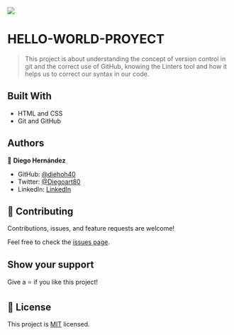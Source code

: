 ![](https://img.shields.io/badge/Microverse-blueviolet)

# HELLO-WORLD-PROYECT


> This project is about understanding the concept of version control in git and the correct use of GitHub, knowing the Linters tool and how it helps us to correct our syntax in our code.


## Built With

- HTML and CSS
- Git and GitHub

## Authors

👤 **Diego Hernández**

- GitHub: [@diehoh40](https://github.com/diegoh40)
- Twitter: [@Diegoart80](https://twitter.com/twitterhandle)
- LinkedIn: [LinkedIn](https://www.linkedin.com/in/diego-hernández-25280a100/)

## 🤝 Contributing

Contributions, issues, and feature requests are welcome!

Feel free to check the [issues page](../../issues/).

## Show your support

Give a ⭐️ if you like this project!


## 📝 License

This project is [MIT](./MIT.md) licensed.


